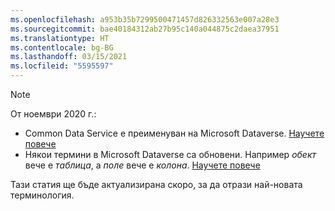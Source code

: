 ```yaml
---
ms.openlocfilehash: a953b35b7299500471457d826332563e007a28e3
ms.sourcegitcommit: bae40184312ab27b95c140a044875c2daea37951
ms.translationtype: HT
ms.contentlocale: bg-BG
ms.lasthandoff: 03/15/2021
ms.locfileid: "5595597"
---
```

> [!NOTE]
> От ноември 2020 г.:
> - Common Data Service е преименуван на Microsoft Dataverse. [Научете повече](https://aka.ms/PAuAppBlog)
> - Някои термини в Microsoft Dataverse са обновени. Например *обект* вече е *таблица*, а *поле* вече е *колона*. [Научете повече](/powerapps/maker/data-platform/data-platform-intro)
>
> Тази статия ще бъде актуализирана скоро, за да отрази най-новата терминология.